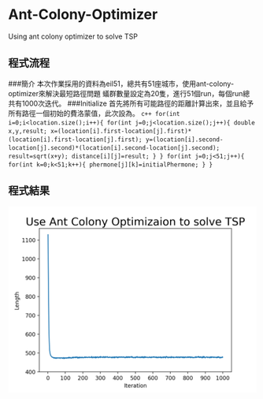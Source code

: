 # Ant-Colony-Optimizer
Using ant colony optimizer to solve TSP
## 程式流程
###簡介
    本次作業採用的資料為eil51，總共有51座城市，使用ant-colony-optimizer來解決最短路徑問題
    蟻群數量設定為20隻，進行51個run，每個run總共有1000次迭代。
###Initialize
    首先將所有可能路徑的距離計算出來，並且給予所有路徑一個初始的費洛蒙值，此次設為。
    ```c++
    for(int i=0;i<location.size();i++){
		for(int j=0;j<location.size();j++){
			double x,y,result;
			x=(location[i].first-location[j].first)*(location[i].first-location[j].first);
			y=(location[i].second-location[j].second)*(location[i].second-location[j].second);
			result=sqrt(x+y);
			distance[i][j]=result;
		}
	}
    for(int j=0;j<51;j++){
		for(int k=0;k<51;k++){
			phermone[j][k]=initialPhermone;
		}
	}
    ```
## 程式結果
![](https://github.com/chaoyen199611/Ant-Colony-Optimizer/blob/main/Figure_1.png)

